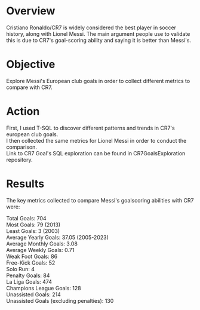 # Overview
Cristiano Ronaldo/CR7 is widely considered the best player in soccer history, along with Lionel Messi. The main argument
people use to validate this is due to CR7's goal-scoring ability and saying it is better than Messi's.

# Objective
Explore Messi's European club goals in order to collect different metrics to compare with CR7.<br/>

# Action
First, I used T-SQL to discover different patterns and trends in CR7's european club goals. <br/>
I then collected the same metrics for Lionel Messi in order to conduct the comparison.<br/>
Link to CR7 Goal's SQL exploration can be found in CR7GoalsExploration repository.


# Results
The key metrics collected to compare Messi's goalscoring abilities with CR7 were:<br/>

Total Goals: 704 <br/>
Most Goals: 79 (2013) <br/>
Least Goals: 3 (2003) <br/>
Average Yearly Goals: 37.05 (2005-2023) <br/>
Average Monthly Goals: 3.08 <br/>
Average Weekly Goals: 0.71 <br/>
Weak Foot Goals: 86 <br/>
Free-Kick Goals: 52 <br/>
Solo Run: 4 <br/>
Penalty Goals: 84 <br/>
La Liga Goals: 474 <br/>
Champions League Goals: 128 <br/>
Unassisted Goals: 214 <br/>
Unassisted Goals (excluding penalties): 130
